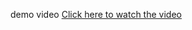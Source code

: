 demo video
[Click here to watch the video](https://drive.google.com/file/d/1x--Sor0lX5KROXNq2gd0EgApjaz5XL51/view?usp=sharing)
